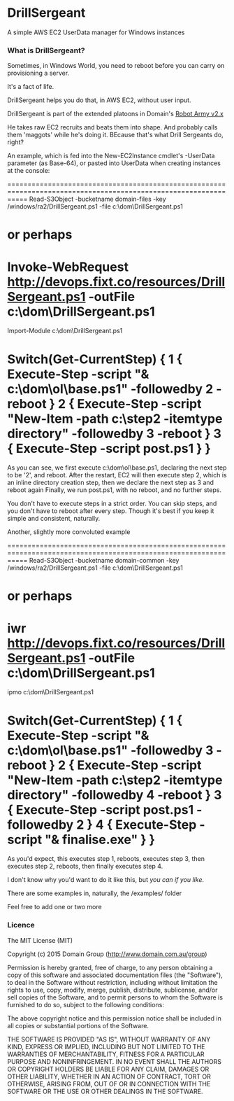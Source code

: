 # DrillSergeant
A simple AWS EC2 UserData manager for Windows instances

### What is DrillSergeant? ###

Sometimes, in Windows World, you need to reboot before you can carry on provisioning a server.

It's a fact of life.

DrillSergeant helps you do that, in AWS EC2, without user input.

DrillSergeant is part of the extended platoons in Domain's [Robot Army v2.x](http://tech.domain.com.au/2015/01/robot-army-v2-0/)

He takes raw EC2 recruits and beats them into shape. And probably calls them 'maggots' while he's doing it. BEcause that's what Drill Sergeants do, right?

An example, which is fed into the New-EC2Instance cmdlet's -UserData parameter (as Base-64), or pasted into UserData when creating instances at the console:

=================================================================================================================
<powershell>
 Read-S3Object -bucketname domain-files -key /windows/ra2/DrillSergeant.ps1 -file c:\dom\DrillSergeant.ps1
 # or perhaps
 # Invoke-WebRequest http://devops.fixt.co/resources/DrillSergeant.ps1 -outFile c:\dom\DrillSergeant.ps1
 
 Import-Module c:\dom\DrillSergeant.ps1

 Switch(Get-CurrentStep)
 {
    1 { Execute-Step -script "& c:\dom\ol\base.ps1" -followedby 2 -reboot  }
    2 { Execute-Step -script "New-Item -path c:\step2 -itemtype directory" -followedby 3 -reboot }
    3 { Execute-Step -script post.ps1  }
 }
</powershell>
==================================================================================================================
 
As you can see, we first execute c:\dom\ol\base.ps1, declaring the next step to be '2', and reboot.
After the restart, EC2 will then execute step 2, which is an inline directory creation step, then we declare the next step as 3 and reboot again
Finally, we run post.ps1, with no reboot, and no further steps. 

You don't have to execute steps in a strict order. You can skip steps, and you don't have to reboot after every step. 
Though it's best if you keep it simple and consistent, naturally.

Another, slightly more convoluted example

=================================================================================================================
<powershell>
 Read-S3Object -bucketname domain-common -key /windows/ra2/DrillSergeant.ps1 -file c:\dom\DrillSergeant.ps1
 # or perhaps
 # iwr http://devops.fixt.co/resources/DrillSergeant.ps1 -outFile c:\dom\DrillSergeant.ps1
 
 ipmo c:\dom\DrillSergeant.ps1

 Switch(Get-CurrentStep)
 {
    1 { Execute-Step -script "& c:\dom\ol\base.ps1" -followedby 3 -reboot  }
    2 { Execute-Step -script "New-Item -path c:\step2 -itemtype directory" -followedby 4 -reboot }
    3 { Execute-Step -script post.ps1 -followedby 2  }
    4 { Execute-Step -script "& finalise.exe" }
 }
</powershell>
=================================================================================================================

As you'd expect, this executes step 1, reboots, executes step 3, then executes step 2, reboots, then finally executes step 4.

I don't know why you'd want to do it like this, but *you can if you like*.

There are some examples in, naturally, the /examples/ folder

Feel free to add one or two more

### Licence ###

The MIT License (MIT)

Copyright (c) 2015 Domain Group (http://www.domain.com.au/group)

Permission is hereby granted, free of charge, to any person obtaining a copy
of this software and associated documentation files (the "Software"), to deal
in the Software without restriction, including without limitation the rights
to use, copy, modify, merge, publish, distribute, sublicense, and/or sell
copies of the Software, and to permit persons to whom the Software is
furnished to do so, subject to the following conditions:

The above copyright notice and this permission notice shall be included in all
copies or substantial portions of the Software.

THE SOFTWARE IS PROVIDED "AS IS", WITHOUT WARRANTY OF ANY KIND, EXPRESS OR
IMPLIED, INCLUDING BUT NOT LIMITED TO THE WARRANTIES OF MERCHANTABILITY,
FITNESS FOR A PARTICULAR PURPOSE AND NONINFRINGEMENT. IN NO EVENT SHALL THE
AUTHORS OR COPYRIGHT HOLDERS BE LIABLE FOR ANY CLAIM, DAMAGES OR OTHER
LIABILITY, WHETHER IN AN ACTION OF CONTRACT, TORT OR OTHERWISE, ARISING FROM,
OUT OF OR IN CONNECTION WITH THE SOFTWARE OR THE USE OR OTHER DEALINGS IN THE
SOFTWARE.